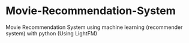 # Movie-Recommendation-System
Movie Recommendation System using machine learning (recommender system) with python (Using LightFM)
